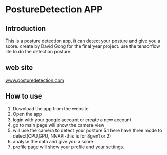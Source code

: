 # PostureDetection APP

## Introduction
This is a posture detection app, it can detect your posture and give you a score.
create by David Gong for the final year project.
use the tensorflow lite to do the detection posture.


## web site
www.posturedetection.com

## How to use
1. Download the app from the website
2. Open the app
3. login with your google account or create a new account
4. go to main page will show the camera view
5. will use the camera to detect your posture
   5.1 here have three mode to detect(CPU,GPU, NNAPI-this is for 8gen1 or 2)
6. analyse the data and give you a score
7. profile page will show your profile and your settings.